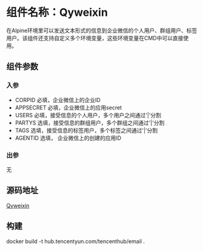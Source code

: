 # 组件名称：Qyweixin

在Alpine环境里可以发送文本形式的信息到企业微信的个人用户、群组用户、标签用户。该组件还支持自定义多个环境变量，这些环境变量在CMD中可以直接使用。

## 组件参数

### 入参

* CORPID 必填，企业微信上的企业ID
* APPSECRET 必填，企业微信上的应用secret
* USERS 必填，接受信息的个人用户，多个用户之间通过'|'分割
* PARTYS 选填，接受信息的群组用户，多个群组之间通过'|'分割
* TAGS 选填，接受信息的标签用户，多个标签之间通过'|'分割
* AGENTID 选填， 企业微信上的创建的应用ID

### 出参

无

## 源码地址

[Qyweixin](https://github.com/coderwangke/workflow-components)

## 构建

docker build -t hub.tencentyun.com/tencenthub/email .